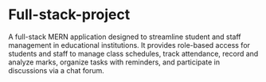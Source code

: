 # Full-stack-project
A full-stack MERN application designed to streamline student and staff management in educational institutions. It provides role-based access for students and staff to manage class schedules, track attendance, record and analyze marks, organize tasks with reminders, and participate in discussions via a chat forum.

